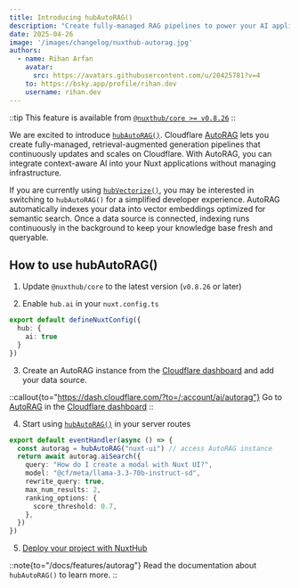 ```yaml
---
title: Introducing hubAutoRAG()
description: "Create fully-managed RAG pipelines to power your AI applications with accurate and up-to-date information."
date: 2025-04-26
image: '/images/changelog/nuxthub-autorag.jpg'
authors:
  - name: Rihan Arfan
    avatar:
      src: https://avatars.githubusercontent.com/u/20425781?v=4
    to: https://bsky.app/profile/rihan.dev
    username: rihan.dev
---
```


::tip
This feature is available from [`@nuxthub/core >= v0.8.26`](https://github.com/nuxt-hub/core/releases/tag/v0.8.26)
::


We are excited to introduce [`hubAutoRAG()`](/docs/features/autorag). Cloudflare [AutoRAG](https://developers.cloudflare.com/autorag/) lets you create fully-managed, retrieval-augmented generation pipelines that continuously updates and scales on Cloudflare. With AutoRAG, you can integrate context-aware AI into your Nuxt applications without managing infrastructure.

If you are currently using [`hubVectorize()`](/docs/features/vectorize), you may be interested in switching to `hubAutoRAG()` for a simplified developer experience. AutoRAG automatically indexes your data into vector embeddings optimized for semantic search. Once a data source is connected, indexing runs continuously in the background to keep your knowledge base fresh and queryable.

## How to use hubAutoRAG()

1. Update `@nuxthub/core` to the latest version (`v0.8.26` or later)

2. Enable `hub.ai` in your `nuxt.config.ts`

```ts [nuxt.config.ts]
export default defineNuxtConfig({
  hub: {
    ai: true
  }
})
```

3. Create an AutoRAG instance from the [Cloudflare dashboard](https://dash.cloudflare.com/?to=/:account/ai/autorag) and add your data source.

::callout{to="https://dash.cloudflare.com/?to=/:account/ai/autorag"}
Go to [AutoRAG](https://dash.cloudflare.com/?to=/:account/ai/autorag) in the [Cloudflare dashboard](https://dash.cloudflare.com/?to=/:account/ai/autorag)
::

4. Start using [`hubAutoRAG()`](/docs/features/browser) in your server routes

```ts [server/api/rag.ts]
export default eventHandler(async () => {
  const autorag = hubAutoRAG("nuxt-ui") // access AutoRAG instance
  return await autorag.aiSearch({
    query: "How do I create a modal with Nuxt UI?",
    model: "@cf/meta/llama-3.3-70b-instruct-sd",
    rewrite_query: true,
    max_num_results: 2,
    ranking_options: {
      score_threshold: 0.7,
    },
  })
})
```

5. [Deploy your project with NuxtHub](/docs/getting-started/deploy)

::note{to="/docs/features/autorag"}
Read the documentation about `hubAutoRAG()` to learn more.
::
